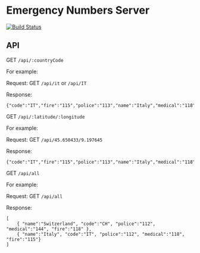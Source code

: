# Emergency Numbers Server #

[![Build Status](https://travis-ci.org/itjustworksteam/emergencyserver.svg?branch=master)](https://travis-ci.org/itjustworksteam/emergencyserver)

## API ##

GET ```/api/:countryCode```

For example:

Request: GET ```/api/it``` or ```/api/IT```

Response: 

```
{"code":"IT","fire":"115","police":"113","name":"Italy","medical":"118"}
```

GET ```/api/:latitude/:longitude```

For example:

Request: GET ```/api/45.650433/9.197645```

Response:

```
{"code":"IT","fire":"115","police":"113","name":"Italy","medical":"118"}
```

GET ```/api/all```

For example:

Request: GET ```/api/all```

Response:

```
[ 
    { "name":"Switzerland", "code":"CH", "police":"112", "medical":"144", "fire":"118" },
    { "name":"Italy", "code":"IT", "police":"112", "medical":"118", "fire":"115"}
]
```
